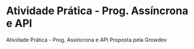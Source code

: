 # Atividade Prática - Prog. Assíncrona e API

Atividade Prática - Prog. Assíncrona e API Proposta pela Growdev
